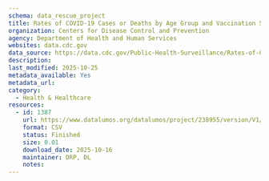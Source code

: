 ```yaml
---
schema: data_rescue_project 
title: Rates of COVID-19 Cases or Deaths by Age Group and Vaccination Status
organization: Centers for Disease Control and Prevention
agency: Department of Health and Human Services
websites: data.cdc.gov
data_source: https://data.cdc.gov/Public-Health-Surveillance/Rates-of-COVID-19-Cases-or-Deaths-by-Age-Group-and/3rge-nu2a
description: 
last_modified: 2025-10-25
metadata_available: Yes
metadata_url: 
category:
  - Health & Healthcare 
resources:
  - id: 1387
    url: https://www.datalumos.org/datalumos/project/238955/version/V1/view
    format: CSV
    status: Finished
    size: 0.01
    download_date: 2025-10-16
    maintainer: DRP, DL
    notes: 
---
```

